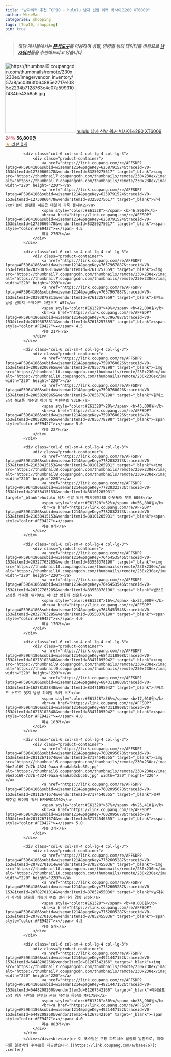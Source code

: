 ```yaml
---
title: "남자워커 추천 TOP10 - hululu 남자 신발 워커 빅사이즈280 XT6009"
author: WiseMan
categories: shopping
tags: [Top10, shopping]
pin: true
---
```


> ##### 해당 게시물에서는 [**분석도구**](https://itemscout.io/)를 이용하여 **성별**, **연령별** 등의 데이터를 바탕으로 [**남자워커**](https://link.coupang.com/a/baae76)들을 추천해드리고 있습니다.
<div class="container"><div class="row">
            <div class="col-6 col-sm-4 col-lg-4 col-lg-3">
                <div class="product-container">
                    <a href="https://link.coupang.com/re/AFFSDP?lptag=AF5964186&subid=wiseman1214&pageKey=7782852886&traceid=V0-153&itemId=21038535799&vendorItemId=88101325701" target="_blank"><img src="https://thumbnail9.coupangcdn.com/thumbnails/remote/230x230ex/image/vendor_inventory/57a8/ac0393f064885e2717e1085e2234b7128763c4c07a599310f434be4358a6.jpg" alt="https://thumbnail9.coupangcdn.com/thumbnails/remote/230x230ex/image/vendor_inventory/57a8/ac0393f064885e2717e1085e2234b7128763c4c07a599310f434be4358a6.jpg" width="220" height="220"></a>
                    <a href="https://link.coupang.com/re/AFFSDP?lptag=AF5964186&subid=wiseman1214&pageKey=7782852886&traceid=V0-153&itemId=21038535799&vendorItemId=88101325701" target="_blank">hululu 남자 신발 워커 빅사이즈280 XT6009</a>
                    <span style="color:#E61328">24%</span> <b>56,800원</b>
                    <br><a href="https://link.coupang.com/re/AFFSDP?lptag=AF5964186&subid=wiseman1214&pageKey=7782852886&traceid=V0-153&itemId=21038535799&vendorItemId=88101325701" target="_blank"><span style="color:#FE9427">★</span> 
                    리뷰 0개</a>
                </div>
            </div>
            
            <div class="col-6 col-sm-4 col-lg-4 col-lg-3">
                <div class="product-container">
                    <a href="https://link.coupang.com/re/AFFSDP?lptag=AF5964186&subid=wiseman1214&pageKey=6258791524&traceid=V0-153&itemId=12730860478&vendorItemId=83250275617" target="_blank"><img src="https://thumbnail7.coupangcdn.com/thumbnails/remote/230x230ex/image/vendor_inventory/c0db/1f60d84e32b2028e8a3cf6bc1fdf4c653daac6343e0c30e16bc65138a221.jpg" alt="https://thumbnail7.coupangcdn.com/thumbnails/remote/230x230ex/image/vendor_inventory/c0db/1f60d84e32b2028e8a3cf6bc1fdf4c653daac6343e0c30e16bc65138a221.jpg" width="220" height="220"></a>
                    <a href="https://link.coupang.com/re/AFFSDP?lptag=AF5964186&subid=wiseman1214&pageKey=6258791524&traceid=V0-153&itemId=12730860478&vendorItemId=83250275617" target="_blank">남자 7cm키높이 발편한 히든굽 데일리 가죽 첼시부츠</a>
                    <span style="color:#E61328"></span> <b>46,800원</b>
                    <br><a href="https://link.coupang.com/re/AFFSDP?lptag=AF5964186&subid=wiseman1214&pageKey=6258791524&traceid=V0-153&itemId=12730860478&vendorItemId=83250275617" target="_blank"><span style="color:#FE9427">★</span> 4.5
                    리뷰 276개</a>
                </div>
            </div>
            
            <div class="col-6 col-sm-4 col-lg-4 col-lg-3">
                <div class="product-container">
                    <a href="https://link.coupang.com/re/AFFSDP?lptag=AF5964186&subid=wiseman1214&pageKey=7657967887&traceid=V0-153&itemId=20393878811&vendorItemId=87613257559" target="_blank"><img src="https://thumbnail7.coupangcdn.com/thumbnails/remote/230x230ex/image/vendor_inventory/b74e/bf195c8bf311cc4fb96caaeea108bc82bfbc9e340c5ca0df172265ec943b.jpg" alt="https://thumbnail7.coupangcdn.com/thumbnails/remote/230x230ex/image/vendor_inventory/b74e/bf195c8bf311cc4fb96caaeea108bc82bfbc9e340c5ca0df172265ec943b.jpg" width="220" height="220"></a>
                    <a href="https://link.coupang.com/re/AFFSDP?lptag=AF5964186&subid=wiseman1214&pageKey=7657967887&traceid=V0-153&itemId=20393878811&vendorItemId=87613257559" target="_blank">휠렉스 남성 빈티지 스웨이드 마틴부츠 W57</a>
                    <span style="color:#E61328">49%</span> <b>42,000원</b>
                    <br><a href="https://link.coupang.com/re/AFFSDP?lptag=AF5964186&subid=wiseman1214&pageKey=7657967887&traceid=V0-153&itemId=20393878811&vendorItemId=87613257559" target="_blank"><span style="color:#FE9427">★</span> 4.5
                    리뷰 21개</a>
                </div>
            </div>
            
            <div class="col-6 col-sm-4 col-lg-4 col-lg-3">
                <div class="product-container">
                    <a href="https://link.coupang.com/re/AFFSDP?lptag=AF5964186&subid=wiseman1214&pageKey=7590760026&traceid=V0-153&itemId=20058206965&vendorItemId=87855778298" target="_blank"><img src="https://thumbnail10.coupangcdn.com/thumbnails/remote/230x230ex/image/vendor_inventory/4eac/95a28c75424993b4bbe19b64f45bae48f3cee08189af750bd9f302f18e51.jpg" alt="https://thumbnail10.coupangcdn.com/thumbnails/remote/230x230ex/image/vendor_inventory/4eac/95a28c75424993b4bbe19b64f45bae48f3cee08189af750bd9f302f18e51.jpg" width="220" height="220"></a>
                    <a href="https://link.coupang.com/re/AFFSDP?lptag=AF5964186&subid=wiseman1214&pageKey=7590760026&traceid=V0-153&itemId=20058206965&vendorItemId=87855778298" target="_blank">휠렉스 남성 복고풍 캐주얼 하이 탑 마틴부츠 Y319</a>
                    <span style="color:#E61328">20%</span> <b>45,000원</b>
                    <br><a href="https://link.coupang.com/re/AFFSDP?lptag=AF5964186&subid=wiseman1214&pageKey=7590760026&traceid=V0-153&itemId=20058206965&vendorItemId=87855778298" target="_blank"><span style="color:#FE9427">★</span> 5.0
                    리뷰 22개</a>
                </div>
            </div>
            
            <div class="col-6 col-sm-4 col-lg-4 col-lg-3">
                <div class="product-container">
                    <a href="https://link.coupang.com/re/AFFSDP?lptag=AF5964186&subid=wiseman1214&pageKey=7782832373&traceid=V0-153&itemId=21038415153&vendorItemId=88101205931" target="_blank"><img src="https://thumbnail8.coupangcdn.com/thumbnails/remote/230x230ex/image/vendor_inventory/8f8d/34cc0e8a50f86b75491604c03ec1db41bcf9996f748b4fdcfc3f67bcbd07.jpg" alt="https://thumbnail8.coupangcdn.com/thumbnails/remote/230x230ex/image/vendor_inventory/8f8d/34cc0e8a50f86b75491604c03ec1db41bcf9996f748b4fdcfc3f67bcbd07.jpg" width="220" height="220"></a>
                    <a href="https://link.coupang.com/re/AFFSDP?lptag=AF5964186&subid=wiseman1214&pageKey=7782832373&traceid=V0-153&itemId=21038415153&vendorItemId=88101205931" target="_blank">hululu 남자 신발 워커 빅사이즈280 아웃도어 부츠 6008</a>
                    <span style="color:#E61328">32%</span> <b>56,800원</b>
                    <br><a href="https://link.coupang.com/re/AFFSDP?lptag=AF5964186&subid=wiseman1214&pageKey=7782832373&traceid=V0-153&itemId=21038415153&vendorItemId=88101205931" target="_blank"><span style="color:#FE9427">★</span> 
                    리뷰 0개</a>
                </div>
            </div>
            
            <div class="col-6 col-sm-4 col-lg-4 col-lg-3">
                <div class="product-container">
                    <a href="https://link.coupang.com/re/AFFSDP?lptag=AF5964186&subid=wiseman1214&pageKey=7645453546&traceid=V0-153&itemId=20327763285&vendorItemId=83558378190" target="_blank"><img src="https://thumbnail10.coupangcdn.com/thumbnails/remote/230x230ex/image/vendor_inventory/e121/0cd3df0fede461a215b9cad47e8943c3b0e52f9fbc67d5030051b95252b3.jpg" alt="https://thumbnail10.coupangcdn.com/thumbnails/remote/230x230ex/image/vendor_inventory/e121/0cd3df0fede461a215b9cad47e8943c3b0e52f9fbc67d5030051b95252b3.jpg" width="220" height="220"></a>
                    <a href="https://link.coupang.com/re/AFFSDP?lptag=AF5964186&subid=wiseman1214&pageKey=7645453546&traceid=V0-153&itemId=20327763285&vendorItemId=83558378190" target="_blank">벤브로 남성용 캐주얼 워커부츠 하이탑 방한화 전술화</a>
                    <span style="color:#E61328">16%</span> <b>32,000원</b>
                    <br><a href="https://link.coupang.com/re/AFFSDP?lptag=AF5964186&subid=wiseman1214&pageKey=7645453546&traceid=V0-153&itemId=20327763285&vendorItemId=83558378190" target="_blank"><span style="color:#FE9427">★</span> 4.0
                    리뷰 170개</a>
                </div>
            </div>
            
            <div class="col-6 col-sm-4 col-lg-4 col-lg-3">
                <div class="product-container">
                    <a href="https://link.coupang.com/re/AFFSDP?lptag=AF5964186&subid=wiseman1214&pageKey=6843118808&traceid=V0-153&itemId=16278102848&vendorItemId=83471095942" target="_blank"><img src="https://thumbnail9.coupangcdn.com/thumbnails/remote/230x230ex/image/vendor_inventory/cd60/1964c0e08b82bdb6fc4f9bd1fdd18145ca7882fa7fe2e8fdcd524906e6b7.jpg" alt="https://thumbnail9.coupangcdn.com/thumbnails/remote/230x230ex/image/vendor_inventory/cd60/1964c0e08b82bdb6fc4f9bd1fdd18145ca7882fa7fe2e8fdcd524906e6b7.jpg" width="220" height="220"></a>
                    <a href="https://link.coupang.com/re/AFFSDP?lptag=AF5964186&subid=wiseman1214&pageKey=6843118808&traceid=V0-153&itemId=16278102848&vendorItemId=83471095942" target="_blank">비바로드 소프트 엣지 남성 하이탑 워커 부츠</a>
                    <span style="color:#E61328">36%</span> <b>17,010원</b>
                    <br><a href="https://link.coupang.com/re/AFFSDP?lptag=AF5964186&subid=wiseman1214&pageKey=6843118808&traceid=V0-153&itemId=16278102848&vendorItemId=83471095942" target="_blank"><span style="color:#FE9427">★</span> 4.0
                    리뷰 183개</a>
                </div>
            </div>
            
            <div class="col-6 col-sm-4 col-lg-4 col-lg-3">
                <div class="product-container">
                    <a href="https://link.coupang.com/re/AFFSDP?lptag=AF5964186&subid=wiseman1214&pageKey=7602095678&traceid=V0-153&itemId=20112671674&vendorItemId=87174540355" target="_blank"><img src="https://thumbnail6.coupangcdn.com/thumbnails/remote/230x230ex/image/retail/images/5913781257214986-9be2b169-7d7b-4324-9aaa-6aa6ab3cbc50.jpg" alt="https://thumbnail6.coupangcdn.com/thumbnails/remote/230x230ex/image/retail/images/5913781257214986-9be2b169-7d7b-4324-9aaa-6aa6ab3cbc50.jpg" width="220" height="220"></a>
                    <a href="https://link.coupang.com/re/AFFSDP?lptag=AF5964186&subid=wiseman1214&pageKey=7602095678&traceid=V0-153&itemId=20112671674&vendorItemId=87174540355" target="_blank">슈펜 캐주얼 베이직 워커 HPMV9DA902</a>
                    <span style="color:#E61328">37%</span> <b>25,410원</b>
                    <br><a href="https://link.coupang.com/re/AFFSDP?lptag=AF5964186&subid=wiseman1214&pageKey=7602095678&traceid=V0-153&itemId=20112671674&vendorItemId=87174540355" target="_blank"><span style="color:#FE9427">★</span> 5.0
                    리뷰 3개</a>
                </div>
            </div>
            
            <div class="col-6 col-sm-4 col-lg-4 col-lg-3">
                <div class="product-container">
                    <a href="https://link.coupang.com/re/AFFSDP?lptag=AF5964186&subid=wiseman1214&pageKey=7732605287&traceid=V0-153&itemId=20782701014&vendorItemId=87852455036" target="_blank"><img src="https://thumbnail10.coupangcdn.com/thumbnails/remote/230x230ex/image/vendor_inventory/b146/46aa63309174c8a840f26774ca5d20145c6de362d34f7199ba1cd64732b7.jpg" alt="https://thumbnail10.coupangcdn.com/thumbnails/remote/230x230ex/image/vendor_inventory/b146/46aa63309174c8a840f26774ca5d20145c6de362d34f7199ba1cd64732b7.jpg" width="220" height="220"></a>
                    <a href="https://link.coupang.com/re/AFFSDP?lptag=AF5964186&subid=wiseman1214&pageKey=7732605287&traceid=V0-153&itemId=20782701014&vendorItemId=87852455036" target="_blank">남자워커 사막화 전술화 키높이 부츠 밀리터리 경량 남성</a>
                    <span style="color:#E61328"></span> <b>48,000원</b>
                    <br><a href="https://link.coupang.com/re/AFFSDP?lptag=AF5964186&subid=wiseman1214&pageKey=7732605287&traceid=V0-153&itemId=20782701014&vendorItemId=87852455036" target="_blank"><span style="color:#FE9427">★</span> 4.5
                    리뷰 5개</a>
                </div>
            </div>
            
            <div class="col-6 col-sm-4 col-lg-4 col-lg-3">
                <div class="product-container">
                    <a href="https://link.coupang.com/re/AFFSDP?lptag=AF5964186&subid=wiseman1214&pageKey=4921447152&traceid=V0-153&itemId=6448208260&vendorItemId=81267542166" target="_blank"><img src="https://thumbnail7.coupangcdn.com/thumbnails/remote/230x230ex/image/vendor_inventory/ae10/bd18a9e521dcdab885f0ff198884ab72a3f14fc564d8b3aafcf4d9fe3ede.jpg" alt="https://thumbnail7.coupangcdn.com/thumbnails/remote/230x230ex/image/vendor_inventory/ae10/bd18a9e521dcdab885f0ff198884ab72a3f14fc564d8b3aafcf4d9fe3ede.jpg" width="220" height="220"></a>
                    <a href="https://link.coupang.com/re/AFFSDP?lptag=AF5964186&subid=wiseman1214&pageKey=4921447152&traceid=V0-153&itemId=6448208260&vendorItemId=81267542166" target="_blank">에쉬울프 남성 워커 사막화 전투화 군화 작전화 등산화 MF1750</a>
                    <span style="color:#E61328">30%</span> <b>33,900원</b>
                    <br><a href="https://link.coupang.com/re/AFFSDP?lptag=AF5964186&subid=wiseman1214&pageKey=4921447152&traceid=V0-153&itemId=6448208260&vendorItemId=81267542166" target="_blank"><span style="color:#FE9427">★</span> 4.0
                    리뷰 883개</a>
                </div>
            </div>
            </div></div><br><br>[👉 이 포스팅은 쿠팡 파트너스 활동의 일환으로, 이에 따른 일정액의 수수료를 제공받습니다.](https://link.coupang.com/a/baae76){: .center}